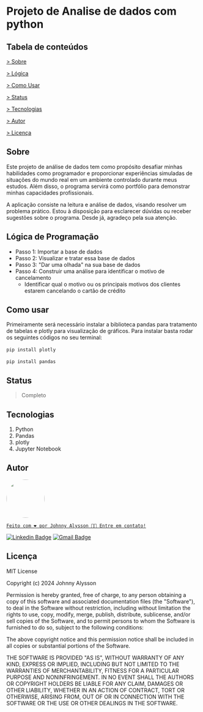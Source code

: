 <!--  
 _   _      _ _                  
| | | | ___| | | ___             
| |_| |/ _ \ | |/ _ \            
|  _  |  __/ | | (_) |           
|_| |_|\___|_|_|\___/_     _   _ 
\ \      / /__  _ __| | __| | | |
 \ \ /\ / / _ \| '__| |/ _` | | |
  \ V  V / (_) | |  | | (_| | |_|
   \_/\_/ \___/|_|  |_|\__,_| (_)  -->


# Projeto de Analise de dados com python

## Tabela de conteúdos

<p align="left">

 <a href ="#sobre"> > Sobre</a>

 <a href ="#logica"> > Lógica</a>
 
 <a href ="#comousar"> > Como Usar</a>

 <a href ="#status"> > Status</a>

 <a href = "#tecnologias"> > Tecnologias </a>

 <a href = "#autor"> > Autor</a>

 <a href = "#licenca"> > Licença </a>

<h2 id=sobre> Sobre </h2>
 Este projeto de análise de dados tem como propósito desafiar minhas habilidades como programador e proporcionar experiências simuladas de situações do mundo real em um ambiente controlado durante meus estudos. Além disso, o programa servirá como portfólio para demonstrar minhas capacidades profissionais.


A aplicação consiste na leitura e análise de dados, visando resolver um problema prático. Estou à disposição para esclarecer dúvidas ou receber sugestões sobre o programa. Desde já, agradeço pela sua atenção.


<h2 id=logica> Lógica de Programação </h2>


   - Passo 1: Importar a base de dados
   - Passo 2: Visualizar e tratar essa base de dados
   - Passo 3: "Dar uma olhada" na sua base de dados
   - Passo 4: Construir uma análise para identificar o motivo de cancelamento
      - Identificar qual o motivo ou os principais motivos dos clientes estarem cancelando o cartão de crédito
 
<h2 id=comousar> Como usar </h2>
Primeiramente será necessário instalar a biblioteca pandas para tratamento de tabelas e plotly para visualização de gráficos.      
Para instalar basta rodar os seguintes códigos no seu terminal:
<br></br>       
<code>pip install plotly</code> 
<br></br>  
<code>pip install pandas</code>   

<h2 id=status> Status </h2>

>Completo

<h2 id=tecnologias> Tecnologias </h2>

1. Python
2. Pandas
3. plotly
4. Jupyter Notebook


<h2 id=autor> Autor </h2>

 <a href="https://johnnyalysson.github.io/portifolio-web/">
 <img style="border-radius: 50%;" src="https://avatars.githubusercontent.com/u/149841185?v=4" width="100px;" alt=""/>
 <br />


    Feito com ❤️ por Johnny Alysson 👋🏽 Entre em contato!

[![Linkedin Badge](https://img.shields.io/badge/-Johnny-blue?style=flat-square&logo=Linkedin&logoColor=white&link=https://www.linkedin.com/in/johnnyalysson)](https://www.linkedin.com/in/johnnyalysson) 
[![Gmail Badge](https://img.shields.io/badge/-johnalysson30@gmail.com-c14438?style=flat-square&logo=Gmail&logoColor=white&link=mailto:johnalysson30@gmail.com)](mailto:johnalysson30@gmail.com)

<h2 id=licenca> Licença </h2>

MIT License

Copyright (c) 2024 Johnny Alysson

Permission is hereby granted, free of charge, to any person obtaining a copy
of this software and associated documentation files (the "Software"), to deal
in the Software without restriction, including without limitation the rights
to use, copy, modify, merge, publish, distribute, sublicense, and/or sell
copies of the Software, and to permit persons to whom the Software is
furnished to do so, subject to the following conditions:

The above copyright notice and this permission notice shall be included in all
copies or substantial portions of the Software.

THE SOFTWARE IS PROVIDED "AS IS", WITHOUT WARRANTY OF ANY KIND, EXPRESS OR
IMPLIED, INCLUDING BUT NOT LIMITED TO THE WARRANTIES OF MERCHANTABILITY,
FITNESS FOR A PARTICULAR PURPOSE AND NONINFRINGEMENT. IN NO EVENT SHALL THE
AUTHORS OR COPYRIGHT HOLDERS BE LIABLE FOR ANY CLAIM, DAMAGES OR OTHER
LIABILITY, WHETHER IN AN ACTION OF CONTRACT, TORT OR OTHERWISE, ARISING FROM,
OUT OF OR IN CONNECTION WITH THE SOFTWARE OR THE USE OR OTHER DEALINGS IN THE
SOFTWARE.
